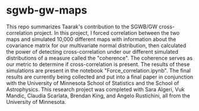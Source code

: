 # sgwb-gw-maps

This repo summarizes Taarak's contribution to the SGWB/GW cross-correlation project. In this project, I forced correlation between the two maps and simulated 10,000 different maps with information about the covariance matrix for our multivariate normal distribution, then calculated the power of detecting cross-correlation under our different simulated distributions of a measure called the "coherence". The coherence serves as our metric to determine if cross-correlation is present. The results of these simulations are present in the notebook "Force_correlation.ipynb". The final results are currently being collected and put into a final paper in conjunction with the University of Minnesota School of Statistics and the School of Astrophysics. This research project was completed with Sara Algeri, Vuk Mandic, Claudia Scarlata, Brendan King, and Angelo Rustichini, all from the University of Minnesota.
